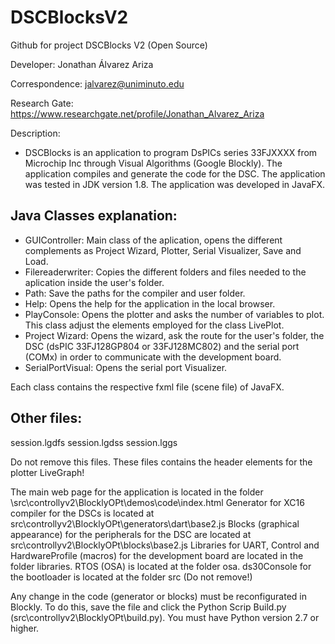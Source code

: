 # DSCBlocksV2
Github for project DSCBlocks V2 (Open Source)



Developer: Jonathan Álvarez Ariza

Correspondence: jalvarez@uniminuto.edu

Research Gate: https://www.researchgate.net/profile/Jonathan_Alvarez_Ariza

Description: 
* DSCBlocks is an application to program DsPICs series 33FJXXXX from Microchip Inc through Visual Algorithms (Google Blockly). The application compiles and generate the code for the DSC.
The application was tested in JDK version 1.8. The application was developed in JavaFX.

## Java Classes explanation:

* GUIController: Main class of the aplication, opens the different complements as Project Wizard, Plotter, Serial Visualizer, Save and Load.
* Filereaderwriter: Copies the different folders and files needed to the aplication inside the user's folder. 
* Path: Save the paths for the compiler and user folder.
* Help: Opens the help for the application in the local browser.
* PlayConsole: Opens the plotter and asks the number of variables to plot. This class adjust the elements employed for the class LivePlot.
* Project Wizard: Opens the wizard, ask the route for the user's folder, the DSC (dsPIC 33FJ128GP804 or 33FJ128MC802) and the serial port (COMx) in order to 
communicate with the development board.
* SerialPortVisual: Opens the serial port Visualizer. 

Each class contains the respective fxml file (scene file) of JavaFX.

## Other files:

session.lgdfs
session.lgdss
session.lggs

Do not remove this files. These files contains the header elements for the plotter LiveGraph!

The main web page for the application is located in the folder \src\controllyv2\BlocklyOPt\demos\code\index.html
Generator for XC16 compiler for the DSCs is located at src\controllyv2\BlocklyOPt\generators\dart\base2.js
Blocks (graphical appearance) for the peripherals for the DSC are located at src\controllyv2\BlocklyOPt\blocks\base2.js
Libraries for UART, Control and HardwareProfile (macros) for the development board are located in the folder libraries.
RTOS (OSA) is located at the folder osa.
ds30Console for the bootloader is located at the folder src (Do not remove!)

Any change in the code (generator or blocks) must be reconfigurated in Blockly. To do this, save the file and click the Python Scrip Build.py 
(src\controllyv2\BlocklyOPt\build.py). 
You must have Python version 2.7 or higher.
